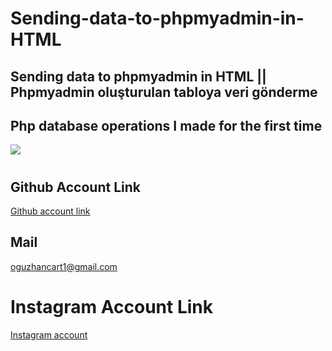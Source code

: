 # Sending-data-to-phpmyadmin-in-HTML


## Sending data to phpmyadmin in HTML || Phpmyadmin oluşturulan tabloya veri gönderme

## Php database operations I made for the first time

<img src="https://camo.githubusercontent.com/98ea76390ecef36a484df3d1e95d4981dafcb2ce5345f5a957ad333873cd9247/68747470733a2f2f64727363646e2e35303070782e6f72672f757365725f6176617461722f313030353635313530392f7125334438355f772533443330305f682533443330302f76323f776562703d7472756526763d31267369673d33656236323964313534636236383539613266336537333639663938393638356538383330336336633564316533646663313263656265363331646535386237">


#

## Github Account Link
[Github account link](https://github.com/oguzhan18)
## Mail
oguzhancart1@gmail.com
# Instagram Account Link
[Instagram account](https://www.instagram.com/oguzhan_cart/)
